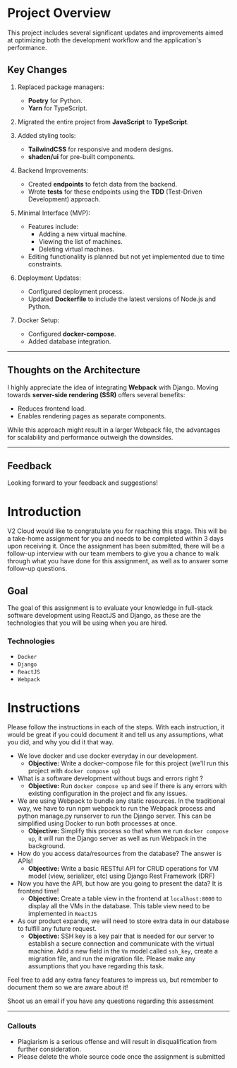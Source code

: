 # Project Overview

This project includes several significant updates and improvements aimed at optimizing both the development workflow and the application's performance.

## Key Changes

1. Replaced package managers:

   - **Poetry** for Python.
   - **Yarn** for TypeScript.

2. Migrated the entire project from **JavaScript** to **TypeScript**.

3. Added styling tools:

   - **TailwindCSS** for responsive and modern designs.
   - **shadcn/ui** for pre-built components.

4. Backend Improvements:

   - Created **endpoints** to fetch data from the backend.
   - Wrote **tests** for these endpoints using the **TDD** (Test-Driven Development) approach.

5. Minimal Interface (MVP):

   - Features include:
     - Adding a new virtual machine.
     - Viewing the list of machines.
     - Deleting virtual machines.
   - Editing functionality is planned but not yet implemented due to time constraints.

6. Deployment Updates:

   - Configured deployment process.
   - Updated **Dockerfile** to include the latest versions of Node.js and Python.

7. Docker Setup:
   - Configured **docker-compose**.
   - Added database integration.

---

## Thoughts on the Architecture

I highly appreciate the idea of integrating **Webpack** with Django. Moving towards **server-side rendering (SSR)** offers several benefits:

- Reduces frontend load.
- Enables rendering pages as separate components.

While this approach might result in a larger Webpack file, the advantages for scalability and performance outweigh the downsides.

---

## Feedback

Looking forward to your feedback and suggestions!

# Introduction

V2 Cloud would like to congratulate you for reaching this stage. This will be a take-home assignment for you and needs to be completed within 3 days upon receiving it. Once the assignment has been submitted, there will be a follow-up interview with our team members to give you a chance to walk through what you have done for this assignment, as well as to answer some follow-up questions.

## Goal

The goal of this assignment is to evaluate your knowledge in full-stack software development using ReactJS and Django, as these are the technologies that you will be using when you are hired.

### Technologies

- `Docker`
- `Django`
- `ReactJS`
- `Webpack`

# Instructions

Please follow the instructions in each of the steps. With each instruction, it would be great if you could document it and tell us any assumptions, what you did, and why you did it that way.

- We love docker and use docker everyday in our development.
  - **Objective:** Write a docker-compose file for this project (we'll run this project with `docker compose up`)
- What is a software development without bugs and errors right ?
  - **Objective:** Run `docker compose up` and see if there is any errors with existing configuration in the project and fix any issues.
- We are using Webpack to bundle any static resources. In the traditional way, we have to run npm webpack to run the Webpack process and python manage.py runserver to run the Django server. This can be simplified using Docker to run both processes at once.
  - **Objective:** Simplify this process so that when we run `docker compose up`, it will run the Django server as well as run Webpack in the background.
- How do you access data/resources from the database? The answer is APIs!
  - **Objective:** Write a basic RESTful API for CRUD operations for VM model (view, serializer, etc) using Django Rest Framework (DRF)
- Now you have the API, but how are you going to present the data? It is frontend time!
  - **Objective:** Create a table view in the frontend at `localhost:8000` to display all the VMs in the database. This table view need to be implemented in `ReactJS`
- As our product expands, we will need to store extra data in our database to fulfill any future request.
  - **Objective:** SSH key is a key pair that is needed for our server to establish a secure connection and communicate with the virtual machine. Add a new field in the `Vm` model called `ssh_key`, create a migration file, and run the migration file. Please make any assumptions that you have regarding this task.

Feel free to add any extra fancy features to impress us, but remember to document them so we are aware about it!

Shoot us an email if you have any questions regarding this assessment

---

### Callouts

- Plagiarism is a serious offense and will result in disqualification from further consideration.
- Please delete the whole source code once the assignment is submitted
